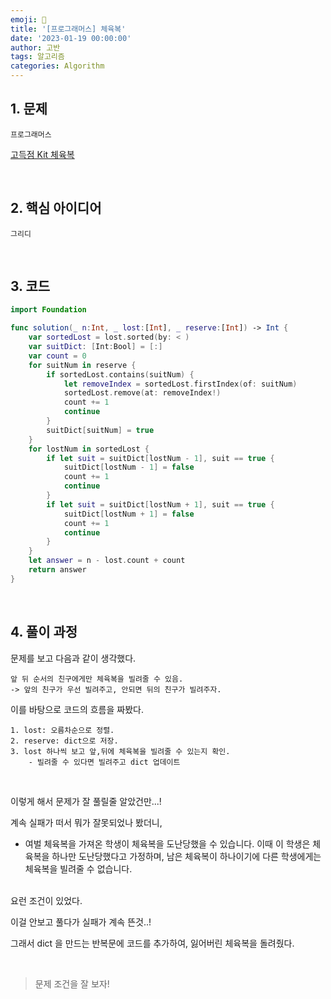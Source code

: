 ```yaml
---
emoji: 🧶
title: '[프로그래머스] 체육복'
date: '2023-01-19 00:00:00'
author: 고반
tags: 알고리즘
categories: Algorithm
---
```


## 1. 문제

`프로그래머스`

[고득점 Kit 체육복](https://school.programmers.co.kr/learn/courses/30/lessons/42862)


<br/>

## 2. 핵심 아이디어

`그리디`

<br/>

## 3. 코드

```swift
import Foundation

func solution(_ n:Int, _ lost:[Int], _ reserve:[Int]) -> Int {
    var sortedLost = lost.sorted(by: < )
    var suitDict: [Int:Bool] = [:]
    var count = 0
    for suitNum in reserve {
        if sortedLost.contains(suitNum) {
            let removeIndex = sortedLost.firstIndex(of: suitNum)
            sortedLost.remove(at: removeIndex!)
            count += 1
            continue
        }
        suitDict[suitNum] = true
    }
    for lostNum in sortedLost {
        if let suit = suitDict[lostNum - 1], suit == true {
            suitDict[lostNum - 1] = false
            count += 1
            continue
        }
        if let suit = suitDict[lostNum + 1], suit == true {
            suitDict[lostNum + 1] = false
            count += 1
            continue
        }
    }
    let answer = n - lost.count + count
    return answer
}

```

<br/>

## 4. 풀이 과정

문제를 보고 다음과 같이 생각했다.

    앞 뒤 순서의 친구에게만 체육복을 빌려줄 수 있음.
    -> 앞의 친구가 우선 빌려주고, 안되면 뒤의 친구가 빌려주자.

이를 바탕으로 코드의 흐름을 짜봤다.
    
    1. lost: 오름차순으로 정렬.
    2. reserve: dict으로 저장.
    3. lost 하나씩 보고 앞,뒤에 체육복을 빌려줄 수 있는지 확인.
        - 빌려줄 수 있다면 빌려주고 dict 업데이트

<br/>

이렇게 해서 문제가 잘 풀릴줄 알았건만...!

계속 실패가 떠서 뭐가 잘못되었나 봤더니,

- 여벌 체육복을 가져온 학생이 체육복을 도난당했을 수 있습니다. 이때 이 학생은 체육복을 하나만 도난당했다고 가정하며, 남은 체육복이 하나이기에 다른 학생에게는 체육복을 빌려줄 수 없습니다.

<br/>
요런 조건이 있었다.

이걸 안보고 풀다가 실패가 계속 뜬것..!

그래서 dict 을 만드는 반복문에 코드를 추가하여, 잃어버린 체육복을 돌려줬다.

<br/>

> 문제 조건을 잘 보자!


<br/>


```toc

```
